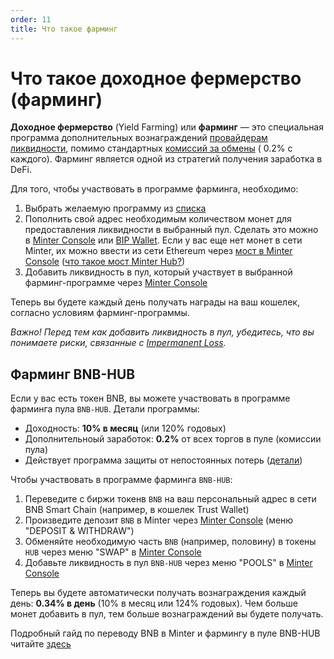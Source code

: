 ```yaml
---
order: 11
title: Что такое фарминг
---
```


# Что такое доходное фермерство (фарминг)

**Доходное фермерство** (Yield Farming) или **фарминг** — это специальная программа дополнительных вознаграждений [провайдерам ликвидности](/ru/earn/liquidity-providers), помимо стандартных [комиссий за обмены](/ru/earn/lp-fees) ( 0.2% с каждого). Фарминг является одной из стратегий получения заработка в DeFi.

Для того, чтобы участвовать в программе фарминга, необходимо:

1. Выбрать желаемую программу из [списка](https://explorer.minter.network/farming)
2. Пополнить свой адрес необходимым количеством монет для предоставления ликвидности в выбранный пул. Сделать это можно в [Minter Console](https://console.minter.network/ru/swap) или [BIP Wallet](https://www.bip.to/). Если у вас еще нет монет в сети Minter, их можно ввести из сети Ethereum через [мост в Minter Console](https://console.minter.network/ru/hub) ([что такое мост Minter Hub?](/ru/earn/minter-hub))
3. Добавить ликвидность в пул, который участвует в выбранной фарминг-программе через [Minter Console](https://console.minter.network/ru/pool)

Теперь вы будете каждый день получать награды на ваш кошелек, согласно условиям фарминг-программы.

*Важно! Перед тем как добавить ликвидность в пул, убедитесь, что вы понимаете риски, связанные с [Impermanent Loss](/ru/earn/impermanent-loss).*

## Фарминг BNB-HUB

Если у вас есть токен BNB, вы можете участвовать в программе фарминга пула `BNB-HUB`. Детали программы:

- Доходность: **10% в месяц** (или 120% годовых)
- Дополнительноый заработок: **0.2%** от всех торгов в пуле (комиссии пула)
- Действует программа защиты от непостоянных потерь ([детали](https://minterteam.medium.com/%D0%BA%D0%BE%D0%BC%D0%BF%D0%B5%D0%BD%D1%81%D0%B0%D1%86%D0%B8%D0%B8-%D0%BD%D0%B5%D0%BF%D0%BE%D1%81%D1%82%D0%BE%D1%8F%D0%BD%D0%BD%D1%8B%D1%85-%D0%BF%D0%BE%D1%82%D0%B5%D1%80%D1%8C-hub-b425ce36341))

Чтобы участвовать в программе фарминга `BNB-HUB`:

1. Переведите с биржи токенв `BNB` на ваш персональный адрес в сети BNB Smart Chain (например, в кошелек Trust Wallet)
2. Произведите депозит `BNB` в Minter через [Minter Console](https://console.minter.network/hub) (меню "DEPOSIT & WITHDRAW")
3. Обменяйте необходимую часть `BNB` (например, половину) в токены `HUB` через меню "SWAP" в [Minter Console](https://console.minter.network/swap)
4. Добавьте ликвидность в пул `BNB-HUB` через меню "POOLS" в [Minter Console](https://console.minter.network/pool)

Теперь вы будете автоматически получать вознаграждения каждый день: **0.34% в день** (10% в месяц или 124% годовых). Чем больше монет добавить в пул, тем больше вознаграждений вы будете получать.

Подробный гайд по переводу BNB в Minter и фармингу в пуле BNB-HUB читайте [здесь](/ru/earn/bnb-yf)